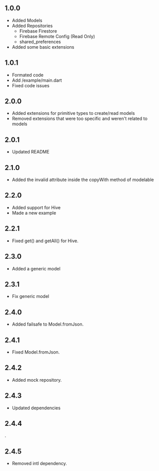## 1.0.0

- Added Models
- Added Repositories
    - Firebase Firestore
    - Firebase Remote Config (Read Only)
    - shared_preferences
- Added some basic extensions

## 1.0.1

- Formated code
- Add /example/main.dart
- Fixed code issues

## 2.0.0

- Added extensions for primitive types to create/read models
- Removed extensions that were too specific and weren't related to models

## 2.0.1

- Updated README

## 2.1.0

- Added the invalid attribute inside the copyWith method of modelable

## 2.2.0

- Added support for Hive
- Made a new example

## 2.2.1

- Fixed get() and getAll() for Hive.

## 2.3.0

- Added a generic model

## 2.3.1

- Fix generic model

## 2.4.0

- Added failsafe to Model.fromJson.

## 2.4.1

- Fixed Model.fromJson.

## 2.4.2

- Added mock repository.

## 2.4.3

- Updated dependencies

## 2.4.4
.

## 2.4.5
- Removed intl dependency.